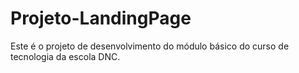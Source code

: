 # Projeto-LandingPage
Este é o projeto de desenvolvimento do módulo básico do curso de tecnologia da escola DNC.
